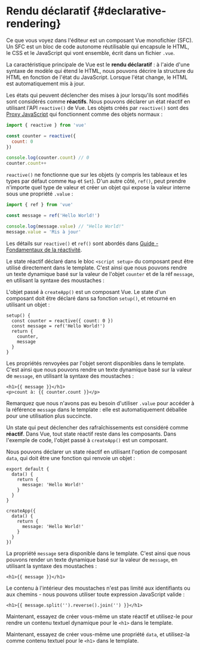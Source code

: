 # Rendu déclaratif {#declarative-rendering}

<div class="sfc">

Ce que vous voyez dans l'éditeur est un composant Vue monofichier (SFC). Un SFC est un bloc de code autonome réutilisable qui encapsule le HTML, le CSS et le JavaScript qui vont ensemble, écrit dans un fichier `.vue`.

</div>

La caractéristique principale de Vue est le **rendu déclaratif** : à l'aide d'une syntaxe de modèle qui étend le HTML, nous pouvons décrire la structure du HTML en fonction de l'état du JavaScript. Lorsque l'état change, le HTML est automatiquement mis à jour.

<div class="composition-api">

Les états qui peuvent déclencher des mises à jour lorsqu'ils sont modifiés sont considérés comme **réactifs**. Nous pouvons déclarer un état réactif en utilisant l'API `reactive()` de Vue. Les objets créés par `reactive()` sont des [Proxy JavaScript](https://developer.mozilla.org/fr/docs/Web/JavaScript/Reference/Global_Objects/Proxy) qui fonctionnent comme des objets normaux :

```js
import { reactive } from 'vue'

const counter = reactive({
  count: 0
})

console.log(counter.count) // 0
counter.count++
```

`reactive()` ne fonctionne que sur les objets (y compris les tableaux et les types par défaut comme `Map` et `Set`). D'un autre côté, `ref()`, peut prendre n'importe quel type de valeur et créer un objet qui expose la valeur interne sous une propriété `.value` :

```js
import { ref } from 'vue'

const message = ref('Hello World!')

console.log(message.value) // "Hello World!"
message.value = 'Mis à jour'
```

Les détails sur `reactive()` et `ref()` sont abordés dans <a target="_blank" href="/guide/essentials/reactivity-fundamentals.html">Guide - Fondamentaux de la réactivité</a>.

<div class="sfc">

Le state réactif déclaré dans le bloc `<script setup>` du composant peut être utilisé directement dans le template. C'est ainsi que nous pouvons rendre un texte dynamique basé sur la valeur de l'objet `counter` et de la réf `message`, en utilisant la syntaxe des moustaches :

</div>

<div class="html">

L'objet passé à `createApp()` est un composant Vue. Le state d'un composant doit être déclaré dans sa fonction `setup()`, et retourné en utilisant un objet :

```js{2,5}
setup() {
  const counter = reactive({ count: 0 })
  const message = ref('Hello World!')
  return {
    counter,
    message
  }
}
```

Les propriétés renvoyées par l'objet seront disponibles dans le template. C'est ainsi que nous pouvons rendre un texte dynamique basé sur la valeur de `message`, en utilisant la syntaxe des moustaches :

</div>

```vue-html
<h1>{{ message }}</h1>
<p>count à: {{ counter.count }}</p>
```

Remarquez que nous n'avons pas eu besoin d'utiliser `.value` pour accéder à la référence `message` dans le template : elle est automatiquement déballée pour une utilisation plus succincte.

</div>

<div class="options-api">

Un state qui peut déclencher des rafraîchissements est considéré comme **réactif**. Dans Vue, tout state réactif reste dans les composants. <span class="html">Dans l'exemple de code, l'objet passé à `createApp()` est un composant.</span>

Nous pouvons déclarer un state réactif en utilisant l'option de composant `data`, qui doit être une fonction qui renvoie un objet :

<div class="sfc">

```js{3-5}
export default {
  data() {
    return {
      message: 'Hello World!'
    }
  }
}
```

</div>
<div class="html">

```js{3-5}
createApp({
  data() {
    return {
      message: 'Hello World!'
    }
  }
})
```

</div>

La propriété `message` sera disponible dans le template. C'est ainsi que nous pouvons render un texte dynamique basé sur la valeur de `message`, en utilisant la syntaxe des moustaches :

```vue-html
<h1>{{ message }}</h1>
```

</div>

Le contenu à l'intérieur des moustaches n'est pas limité aux identifiants ou aux chemins - nous pouvons utiliser toute expression JavaScript valide :

```vue-html
<h1>{{ message.split('').reverse().join('') }}</h1>
```

<div class="composition-api">

Maintenant, essayez de créer vous-même un state réactif et utilisez-le pour rendre un contenu textuel dynamique pour le `<h1>` dans le template.

</div>

<div class="options-api">

Maintenant, essayez de créer vous-même une propriété `data`, et utilisez-la comme contenu textuel pour le `<h1>` dans le template.

</div>
